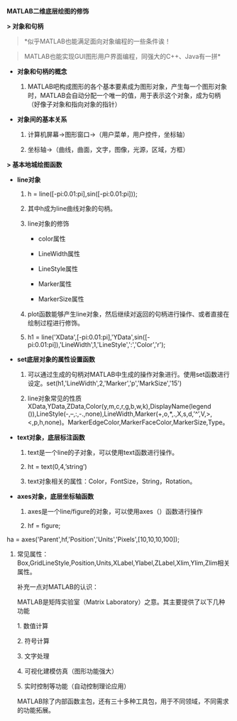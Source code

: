 **MATLAB二维底层绘图的修饰**

**\> 对象和句柄**

>   \*似乎MATLAB也能满足面向对象编程的一些条件诶！

>   MATLAB也能实现GUI图形用户界面编程，同强大的C++、Java有一拼\*

-   **对象和句柄的概念**

    1.  MATLAB吧构成图形的各个基本要素成为图形对象，产生每一个图形对象时，MATLAB会自动分配一个唯一的值，用于表示这个对象，成为句柄（好像子对象和指向对象的指针）

-   **对象间的基本关系**

    1.  计算机屏幕-\>图形窗口-\>（用户菜单，用户控件，坐标轴）

    2.  坐标轴-\>（曲线，曲面，文字，图像，光源，区域，方框）

**\> 基本地城绘图函数**

-   **line对象**

    1.  h = line([-pi:0.01:pi],sin([-pi:0.01:pi]));

    2.  其中h成为line曲线对象的句柄。

    3.  line对象的修饰

        -   color属性

        -   LineWidth属性

        -   LineStyle属性

        -   Marker属性

        -   MarkerSize属性

    4.  plot函数能够产生line对象，然后继续对返回的句柄进行操作、或者直接在绘制过程进行修饰。

    5.  h1 =
        line('XData',[-pi:0.01:pi],'YData',sin([-pi:0.01:pi]),'LineWidth',1,'LineStyle',':','Color','r');

-   **set底层对象的属性设置函数**

    1.  可以通过生成的句柄对MATLAB中生成的操作对象进行。使用set函数进行设定。set(h1,'LineWidth',2,'Marker','p','MarkSize','15')

    2.  line对象常见的性质XData,YData,ZData,Color(y,m,c,r,g,b,w,k),DisplayName(legend
        ()),LineStyle(-,–,:,-.,none),LineWidth,Marker(+,o,\*,.,X,s,d,’\^’,V,\>,\<,p,h,none)。MarkerEdgeColor,MarkerFaceColor,MarkerSize,Type。

-   **text对象，底层标注函数**

    1.  text是一个line的子对象，可以使用text函数进行操作。

    2.  ht = text(0,4,’string’)

    3.  text对象相关的属性：Color，FontSize，String，Rotation。

-   **axes对象，底层坐标轴函数**

    1.  axes是一个line/figure的对象，可以使用axes（）函数进行操作

    2.  hf = figure;

ha = axes('Parent',hf,'Position','Units','Pixels',[10,10,10,100]);

1.  常见属性：Box,GridLineStyle,Position,Units,XLabel,Ylabel,ZLabel,Xlim,Ylim,Zlim相关属性。

    补充一点对MATLAB的认识：

    MATLAB是矩阵实验室（Matrix Laboratory）之意。其主要提供了以下几种功能

    1\. 数值计算

    2\. 符号计算

    3\. 文字处理

    4\. 可视化建模仿真（图形功能强大）

    5\. 实时控制等功能（自动控制理论应用）

    MATLAB除了内部函数主包，还有三十多种工具包，用于不同领域，不同需求的功能拓展。
